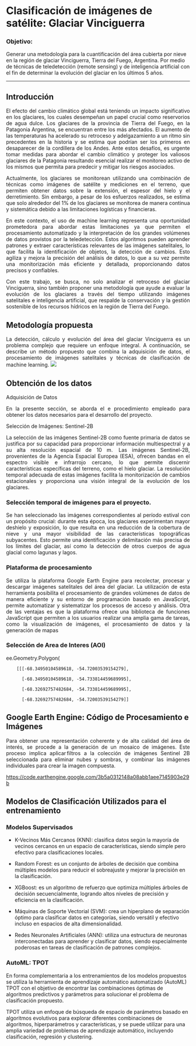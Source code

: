 # Clasificación de imágenes de satélite: Glaciar Vinciguerra
 
### Objetivo:
Generar una metodología para la cuantificación del área cubierta por nieve en la región de glaciar Vinciguerra, Tierra del Fuego, Argentina. Por medio de técnicas de teledetección (remote sensing) y de inteligencia artificial con el fin de determinar la evolución del glaciar en los últimos 5 años. ​​ 

***

## Introducción
<p align="justify">
El efecto del cambio climático global está teniendo un impacto significativo en los glaciares, los cuales desempeñan un papel crucial como reservorios de agua dulce. Los glaciares de la provincia de Tierra del Fuego, en la Patagonia Argentina, se encuentran entre los más afectados. El aumento de las temperaturas ha acelerado su retroceso y adelgazamiento a un ritmo sin precedentes en la historia y se estima que podrían ser los primeros en desaparecer de la cordillera de los Andes. Ante estos desafíos, es urgente tomar medidas para abordar el cambio climático y proteger los valiosos glaciares de la Patagonia resultando esencial realizar el monitoreo activo de los mismos que permita para predecir y mitigar los riesgos asociados.  
<p align="justify">
Actualmente, los glaciares se monitorean utilizando una combinación de técnicas como imágenes de satélite y mediciones en el terreno, que permiten obtener datos sobre la extensión, el espesor del hielo y el derretimiento. Sin embargo, a pesar de los esfuerzos realizados, se estima que solo alrededor del 1% de los glaciares se monitorea de manera continua y sistemática debido a las limitaciones logísticas y financieras. 
<p align="justify">
En este contexto, el uso de machine learning representa una oportunidad prometedora para abordar estas limitaciones ya que permiten el procesamiento automatizado y la interpretación de los grandes volúmenes de datos provistos por la teledetección. Estos algoritmos pueden aprender patrones y extraer características relevantes de las imágenes satelitales, lo que facilita la identificación de objetos, la detección de cambios. Esto agiliza y mejora la precisión del análisis de datos, lo que a su vez permite una monitorización más eficiente y detallada, proporcionando datos precisos y confiables. 
<p align="justify">
Con este trabajo, se busca, no solo analizar el retroceso del glaciar Vinciguerra, sino también proponer una metodología que ayude a evaluar la evolución de los glaciares a través del tiempo utilizando imágenes satelitales e inteligencia artificial, que respalde la conservación y la gestión sostenible de los recursos hídricos en la región de Tierra del Fuego. 
<p align="justify">
 

## Metodología propuesta
<p align="justify">
La detección, cálculo y evolución del área del glaciar Vinciguerra es un problema complejo que requiere un enfoque integral. A continuación, se describe un método propuesto que combina la adquisición de datos, el procesamiento de imágenes satelitales y técnicas de clasificación de machine learning.



<img src="https://docs.google.com/drawings/d/e/2PACX-1vSDbXC5kduo1AXAQubqFOEMG7uveGgCk_BfNZip_FfiebSue09RHiPpgU9Tcei5e_DHnTkFLklIwNST/pub?w=960&amp;h=720">



## Obtención de los datos
Adquisición de Datos 
<p align="justify">
En la presente sección, se aborda el e procedimiento empleado para obtener los datos necesarios para el desarrollo del proyecto. 

Selección de Imágenes: Sentinel-2B 
<p align="justify">
La selección de las imágenes Sentinel-2B como fuente primaria de datos se justifica por su capacidad para proporcionar información multiespectral y a su alta resolución espacial de 10 m.  Las imágenes Sentinel-2B, provenientes de la Agencia Espacial Europea (ESA), ofrecen bandas en el espectro visible e infrarrojo cercano, lo que permite discernir características específicas del terreno, como el hielo glaciar. La resolución temporal adecuada de estas imágenes facilita la monitorización de cambios estacionales y proporciona una visión integral de la evolución de los glaciares. 

### Selección temporal de imágenes para el proyecto. 

<p align="justify">
Se han seleccionado las imágenes correspondientes al período estival con un propósito crucial: durante esta época, los glaciares experimentan mayor deshielo y exposición, lo que resulta en una reducción de la cobertura de nieve y una mayor visibilidad de las características topográficas subyacentes. Esto permite una identificación y delimitación más precisa de los límites del glaciar, así como la detección de otros cuerpos de agua glacial como lagunas y lagos. 

### Plataforma de procesamiento  
<p align="justify">
Se utiliza la plataforma Google Earth Engine  para recolectar, procesar y descargar imágenes satelitales del área del glaciar. La utilización de esta herramienta posibilita el procesamiento de grandes volúmenes de datos de manera eficiente y su entorno de programación basado en JavaScript, permite automatizar y sistematizar los procesos de acceso y análisis. Otra de las ventajas es que la plataforma ofrece una biblioteca de funciones JavaScript que permiten a los usuarios realizar una amplia gama de tareas, como la visualización de imágenes, el procesamiento de datos y la generación de mapas 

### Selección de Area de Interes (AOI)
<p align="justify">
 ee.Geometry.Polygon( 

        [[[-68.34950104589618, -54.72003539154279], 

          [-68.34950104589618, -54.733814459689995], 

          [-68.32692757482684, -54.733814459689995], 

          [-68.32692757482684, -54.72003539154279]]
## Google Earth Engine:  Código de Procesamiento e Imágenes
<p align="justify">
Para obtener una representación coherente y de alta calidad del área de interés, se procede a la generación de un mosaico de imágenes. Este proceso implica aplicar filtros a la colección de imágenes Sentinel 2B seleccionada para eliminar nubes y sombras, y combinar las imágenes individuales para crear la imagen compuesta. 

https://code.earthengine.google.com/3b5a0312148a08abb1aee7145903e29b 


## Modelos de Clasificación Utilizados para el entrenamiento
### Modelos Supervisados
<p align="justify">

* K-Vecinos Más Cercanos (KNN): clasifica datos según la mayoría de vecinos cercanos en un espacio de características, siendo simple pero efectivo para clasificaciones locales. 

* Random Forest: es un conjunto de árboles de decisión que combina múltiples modelos para reducir el sobreajuste y mejorar la precisión en la clasificación.

* XGBoost: es un algoritmo de refuerzo que optimiza múltiples árboles de decisión secuencialmente, logrando altos niveles de precisión y eficiencia en la clasificación. 

* Máquinas de Soporte Vectorial (SVM): crea un hiperplano de separación óptimo para clasificar datos en categorías, siendo versátil y efectivo incluso en espacios de alta dimensionalidad.

* Redes Neuronales Artificiales (ANN): utiliza una estructura de neuronas interconectadas para aprender y clasificar datos, siendo especialmente poderosas en tareas de clasificación de patrones complejos.

### AutoML:  TPOT 

<p align="justify">

En forma complementaria a los entrenamientos de los modelos propuestos se utiliza la herramienta de aprendizaje automático automatizado (AutoML) TPOT con el objetivo de encontrar las combinaciones óptimas de algoritmos predictivos y parámetros para solucionar el problema de clasificación propuesto. 

TPOT utiliza un enfoque de búsqueda de espacio de parámetros basado en algoritmos evolutivos para explorar diferentes combinaciones de algoritmos, hiperparámetros y características, y se puede utilizar para una amplia variedad de problemas de aprendizaje automático, incluyendo clasificación, regresión y clustering.
